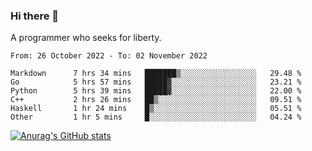 ### Hi there 👋

<!--
**shejialuo/shejialuo** is a ✨ _special_ ✨ repository because its `README.md` (this file) appears on your GitHub profile.

Here are some ideas to get you started:

- 🔭 I’m currently working on ...
- 🌱 I’m currently learning ...
- 👯 I’m looking to collaborate on ...
- 🤔 I’m looking for help with ...
- 💬 Ask me about ...
- 📫 How to reach me: ...
- 😄 Pronouns: ...
- ⚡ Fun fact: ...
-->

A programmer who seeks for liberty.

<!--START_SECTION:waka-->

```text
From: 26 October 2022 - To: 02 November 2022

Markdown      7 hrs 34 mins   ███████▒░░░░░░░░░░░░░░░░░   29.48 %
Go            5 hrs 57 mins   █████▓░░░░░░░░░░░░░░░░░░░   23.21 %
Python        5 hrs 39 mins   █████▓░░░░░░░░░░░░░░░░░░░   22.00 %
C++           2 hrs 26 mins   ██▒░░░░░░░░░░░░░░░░░░░░░░   09.51 %
Haskell       1 hr 24 mins    █▒░░░░░░░░░░░░░░░░░░░░░░░   05.51 %
Other         1 hr 5 mins     █░░░░░░░░░░░░░░░░░░░░░░░░   04.24 %
```

<!--END_SECTION:waka-->

[![Anurag's GitHub stats](https://github-readme-stats.vercel.app/api?username=shejialuo&show_icons=true&theme=dracula)](https://github.com/anuraghazra/github-readme-stats)
